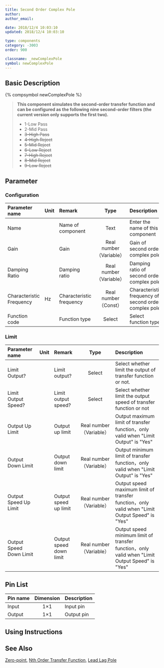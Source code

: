 ```yaml
---
title: Second Order Complex Pole
author: 
author_email:

date: 2018/12/4 10:03:10
updated: 2018/12/4 10:03:10

type: components
category: -3003
order: 900

classname: _newComplexPole
symbol: newComplexPole
---
```

## Basic Description
{% compsymbol newComplexPole %}

> **This component simulates the second-order transfer function and can be configured as the following nine second-order filters (the current version only supports the first two).**
>  + 1-Low Pass
>  + 2-Mid Pass  
>  + ~~3-High Pass~~  
>  + ~~4-High Reject~~  
>  + ~~5-Mid Reject~~  
>  + ~~6-Low Reject~~  
>  + ~~7-High Reject~~  
>  + ~~8-Mid Reject~~  
>  + ~~9-Low Reject~~

## Parameter
### Configuration
| Parameter name | Unit | Remark | Type | Description |
| :--- | :--- | :--- | :--: | :--- |
| Name |  | Name of component | Text | Enter the name of this component |
| Gain |  | Gain | Real number（Variable） | Gain of second order complex pole |
| Damping Ratio |  | Damping ratio | Real number（Variable） | Damping ratio of second order complex pole|
| Characteristic Frequency | Hz | Characteristic frequency | Real number（Const） | Characteristic frequency of second order complex pole |
| Function code |  | Function type | Select | Select function type |

### Limit
| Parameter name | Unit | Remark | Type | Description |
| :--- | :--- | :--- | :--: | :--- |
| Limit Output? |  | Limit output? | Select | Select whether limit the output of transfer function or not. |
| Limit Output Speed? |  | Limit output speed? | Select | Select whether limit the output speed of transfer function or not |
| Output Up Limit |  | Output up limit | Real number（Variable） | Output maximum limit of transfer function，only valid when "Limit Output" is "Yes" |
| Output Down Limit |  | Output down limit | Real number（Variable） | Output minimum limit of transfer function，only valid when "Limit Output" is "Yes" |
| Output Speed Up Limit |  | Output speed up limit | Real number（Variable） | Output speed maximum limit of transfer function，only valid when "Limit Output Speed" is "Yes" |
| Output Speed Down Limit |  | Output speed down limit | Real number（Variable） | Output speed minimum limit of transfer function，only valid when "Limit Output Speed" is "Yes" |


## Pin List

| Pin name | Dimension | Description |
| :--- | :--:  | :--- |
| Input | 1×1 | Input pin |
| Output | 1×1 | Output pin |

## Using Instructions



## See Also

[Zero-point](comp_newZero.md), [Nth Order Transfer Function](comp_newNthOrderTransFunc.md), [Lead Lag Pole](comp_newLeadLag.md)
